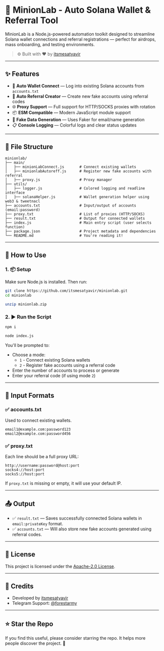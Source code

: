 # 🧠 MinionLab - Auto Solana Wallet & Referral Tool

MinionLab is a Node.js-powered automation toolkit designed to streamline Solana wallet connections and referral registrations — perfect for airdrops, mass onboarding, and testing environments.

> ⚙️ Built with ❤️ by [itsmesatyavir](https://github.com/itsmesatyavir)

---

## ✨ Features

- 🔐 **Auto Wallet Connect** — Log into existing Solana accounts from `accounts.txt`
- 👥 **Auto Referral Creator** — Create new fake accounts using referral codes
- 🌐 **Proxy Support** — Full support for HTTP/SOCKS proxies with rotation
- 📦 **ESM Compatible** — Modern JavaScript module support
- 🧪 **Fake Data Generation** — Uses Faker for email/name generation
- 📋 **Console Logging** — Colorful logs and clear status updates

---

## 📁 File Structure

```
minionlab/
├── main/
│   ├── minionLabConnect.js       # Connect existing wallets
│   ├── minionlabAutoreff.js      # Register new fake accounts with referral
│   ├── proxy.js                  # Proxy manager
├── utils/
│   ├── logger.js                 # Colored logging and readline interface
│   ├── solanaHelper.js           # Wallet generation helper using web3 & tweetnacl
├── accounts.txt                  # Input/output of accounts (email:password)
├── proxy.txt                     # List of proxies (HTTP/SOCKS)
├── result.txt                    # Output for connected wallets
├── index.js                      # Main entry script (user selects function)
├── package.json                  # Project metadata and dependencies
└── README.md                     # You're reading it!
```

---

## 🚀 How to Use

### 1. 📦 Setup 

Make sure Node.js is installed. Then run:

```bash
git clone https://github.com/itsmesatyavir/minionlab.git
cd minionlab
```
```bash
unzip minionlab.zip
```


### 2. ▶️ Run the Script
```bash
npm i
```

```bash
node index.js
```

You'll be prompted to:

- Choose a mode:
  - `1` - Connect existing Solana wallets
  - `2` - Register fake accounts using a referral code
- Enter the number of accounts to process or generate
- Enter your referral code (if using mode `2`)

---

## 🧪 Input Formats

### ✅ accounts.txt

Used to connect existing wallets.

```
email1@example.com:password123
email2@example.com:password456
```

### ✅ proxy.txt

Each line should be a full proxy URL:

```
http://username:password@host:port
socks4://host:port
socks5://host:port
```

If `proxy.txt` is missing or empty, it will use your default IP.

---

## 📤 Output

- ✅ `result.txt` — Saves successfully connected Solana wallets in `email:privateKey` format.
- ✅ `accounts.txt` — Will also store new fake accounts generated using referral codes.

---

## 📄 License

This project is licensed under the [Apache-2.0 License](LICENSE).

---

## 🤝 Credits

- Developed by [itsmesatyavir](https://github.com/itsmesatyavir)
- Telegram Support: [@forestarmy](https://t.me/forestarmy)

---

## ⭐️ Star the Repo

If you find this useful, please consider starring the repo. It helps more people discover the project. 💙
